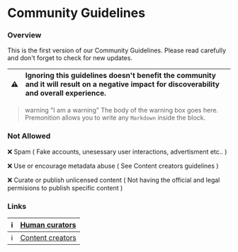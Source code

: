 # Community Guidelines

### Overview

This is the first version of our Community Guidelines. Please read carefully and don't forget to check for new updates.

| :warning: | Ignoring this guidelines doesn't benefit the community and it will result on a negative impact for discoverability and overall experience.
|---|:---|

> warning "I am a warning"
> The body of the warning box goes here. Premonition allows you to write any `Markdown` inside the block.


### Not Allowed

:x: Spam ( Fake accounts, unesessary user interactions, advertisment etc.. )

:x: Use or encourage metadata abuse ( See Content creators guidelines )

:x: Curate or publish unlicensed content ( Not having the official and legal permisions to publish specific content )


### Links

| :information_source: | [Human curators]()
|---|:---|
| :information_source: | [Content creators]()


